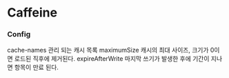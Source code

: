 # Caffeine

### Config
cache-names 관리 되는 캐시 목록
maximumSize 캐시의 최대 사이즈, 크기가 0이면 로드된 직후에 제거된다.
expireAfterWrite 마지막 쓰기가 발생한 후에 기간이 지나면 항목이 만료 된다.


